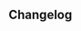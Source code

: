 ## Changelog

<!-- Add changelog entries for your plugin in the following format:

### <Kong Gateway version>

* Some change
* Another change

### <Kong Gateway version>

* Another example entry
-->
